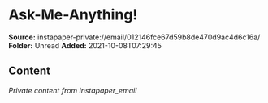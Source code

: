 # Ask-Me-Anything!

**Source:** instapaper-private://email/012146fce67d59b8de470d9ac4d6c16a/
**Folder:** Unread
**Added:** 2021-10-08T07:29:45




## Content
*Private content from instapaper_email*
